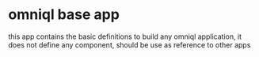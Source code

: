 # omniql base app

this app contains the basic definitions to build any omniql application,
it does not define any component, should be use as reference to other apps

